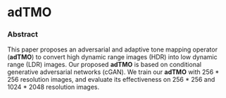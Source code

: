 # adTMO

### Abstract

This paper proposes an adversarial and adaptive tone mapping operator (**adTMO**) to convert high dynamic range images (HDR)  into low dynamic range (LDR) images. Our proposed **adTMO** is based on conditional generative adversarial networks (cGAN). We train our **adTMO** with 256 * 256 resolution images, and evaluate its effectiveness on 256 * 256 and 1024 * 2048 resolution images.

